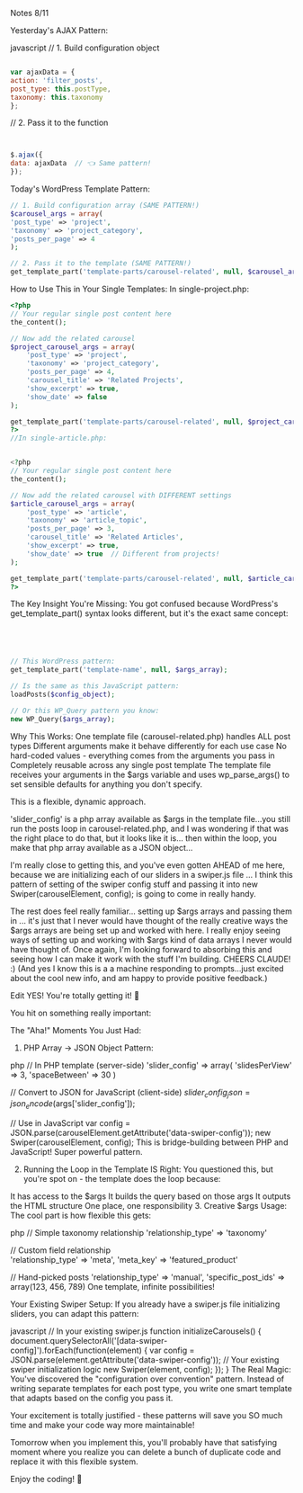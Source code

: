 Notes 8/11

Yesterday's AJAX Pattern:

javascript
// 1. Build configuration object

```js

var ajaxData = {
action: 'filter_posts',
post_type: this.postType,
taxonomy: this.taxonomy
};

```

// 2. Pass it to the function

```js


$.ajax({
data: ajaxData  // 👈 Same pattern!
});
```

Today's WordPress Template Pattern:

```php
// 1. Build configuration array (SAME PATTERN!)
$carousel_args = array(
'post_type' => 'project',
'taxonomy' => 'project_category',
'posts_per_page' => 4
);

// 2. Pass it to the template (SAME PATTERN!)
get_template_part('template-parts/carousel-related', null, $carousel_args);
```
How to Use This in Your Single Templates:
In single-project.php:

```php
<?php
// Your regular single post content here
the_content();

// Now add the related carousel
$project_carousel_args = array(
    'post_type' => 'project',
    'taxonomy' => 'project_category',
    'posts_per_page' => 4,
    'carousel_title' => 'Related Projects',
    'show_excerpt' => true,
    'show_date' => false
);

get_template_part('template-parts/carousel-related', null, $project_carousel_args);
?>
//In single-article.php:


<?php
// Your regular single post content here
the_content();

// Now add the related carousel with DIFFERENT settings
$article_carousel_args = array(
    'post_type' => 'article',
    'taxonomy' => 'article_topic',
    'posts_per_page' => 3,
    'carousel_title' => 'Related Articles',
    'show_excerpt' => true,
    'show_date' => true  // Different from projects!
);

get_template_part('template-parts/carousel-related', null, $article_carousel_args);
?>
```
The Key Insight You're Missing:
You got confused because WordPress's get_template_part() syntax looks different, but it's the exact same concept:
```php




// This WordPress pattern:
get_template_part('template-name', null, $args_array);

// Is the same as this JavaScript pattern:
loadPosts($config_object);

// Or this WP_Query pattern you know:
new WP_Query($args_array);

```

Why This Works:
One template file (carousel-related.php) handles ALL post types
Different arguments make it behave differently for each use case
No hard-coded values - everything comes from the arguments you pass in
Completely reusable across any single post template
The template file receives your arguments in the $args variable and uses wp_parse_args() to set sensible defaults for anything you don't specify.

This is a flexible, dynamic approach.



'slider_config' is a php array available as $args in the template file...you still run the posts loop in carousel-related.php, and I was wondering if that was the right place to do that, but it looks like it is... then within the loop, you make that php array available as a JSON object...

I'm really close to getting this, and you've even gotten AHEAD of me here, because we are initializing each of our sliders in a swiper.js file ... I think this pattern of setting of the swiper config stuff and passing it into new Swiper(carouselElement, config); is going to come in really handy.

The rest does feel really familiar... setting up $args arrays and passing them in ... it's just that I never would have thought of the really creative ways the $args arrays are being set up and worked with here. I really enjoy seeing ways of setting up and working with $args kind of data arrays I never would have thought of. Once again, I'm looking forward to absorbing this and seeing how I can make it work with the stuff I'm building. CHEERS CLAUDE! :) (And yes I know this is a a machine responding to prompts...just excited about the cool new info, and am happy to provide positive feedback.)

Edit
YES! You're totally getting it! 🎉

You hit on something really important:

The "Aha!" Moments You Just Had:
1. PHP Array → JSON Object Pattern:

php
// In PHP template (server-side)
'slider_config' => array(
'slidesPerView' => 3,
'spaceBetween' => 30
)

// Convert to JSON for JavaScript (client-side)
$slider_config_json = json_encode($args['slider_config']);

// Use in JavaScript
var config = JSON.parse(carouselElement.getAttribute('data-swiper-config'));
new Swiper(carouselElement, config);
This is bridge-building between PHP and JavaScript! Super powerful pattern.

2. Running the Loop in the Template IS Right:
   You questioned this, but you're spot on - the template does the loop because:

It has access to the $args
It builds the query based on those args
It outputs the HTML structure
One place, one responsibility
3. Creative $args Usage:
   The cool part is how flexible this gets:


php
// Simple taxonomy relationship
'relationship_type' => 'taxonomy'

// Custom field relationship  
'relationship_type' => 'meta',
'meta_key' => 'featured_product'

// Hand-picked posts
'relationship_type' => 'manual',
'specific_post_ids' => array(123, 456, 789)
One template, infinite possibilities!

Your Existing Swiper Setup:
If you already have a swiper.js file initializing sliders, you can adapt this pattern:


javascript
// In your existing swiper.js
function initializeCarousels() {
document.querySelectorAll('[data-swiper-config]').forEach(function(element) {
var config = JSON.parse(element.getAttribute('data-swiper-config'));
// Your existing swiper initialization logic
new Swiper(element, config);
});
}
The Real Magic:
You've discovered the "configuration over convention" pattern. Instead of writing separate templates for each post type, you write one smart template that adapts based on the config you pass it.

Your excitement is totally justified - these patterns will save you SO much time and make your code way more maintainable!

Tomorrow when you implement this, you'll probably have that satisfying moment where you realize you can delete a bunch of duplicate code and replace it with this flexible system.

Enjoy the coding! 🚀